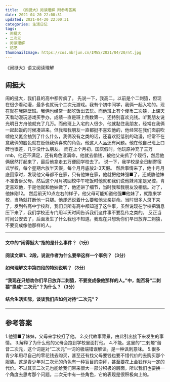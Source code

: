 ```yaml
---
title: 《闹挺大》阅读理解 附参考答案
date: 2021-04-20 22:00:31
updated: 2021-04-20 22:00:31
categories: 生活日记
tags:
- 闹挺大
- 二次元
- 阅读理解
- 贴吧
thumbnailImage: https://cos.mbrjun.cn/IMGS/2021/04/20/nt.jpg
---
```

《闹挺大》语文阅读理解
<!-- more -->
## 闹挺大

闹的挺大，我们县的高中都传疯了。
先说一下，我高二，以前是个二刺猿，但现在很少看动漫，最多也就玩个二次元游戏。我有个初中同学，我俩一起入宅的。现在就在我隔壁班。我俩也经常一起吃饭出去玩。而他班上有个傻币二次猿，上课天天看动漫玩游戏买手办，成绩一直是班上倒数第一，还特别喜欢充钱。听我朋友说光明日方舟他就充了几万。而他班上入宅的人很少，他就黏住我朋友，经常在我俩一起起饭的时候凑进来。但我和我朋友一直都挺不喜欢他的，他经常在我们面前吹嘘他又氪金抽到了什么什么，我俩没有之类的话，还喜欢贬低别的动漫，经常不在意我俩的脸色就在贬低我俩喜欢的角色，他这人人品还有问题。他在他自己班上口碑也很差，几乎没什么朋友。
而在上个月初，国庆假时，他玩原神充了三万rmb，他还不满足，还有角色没满命，他就去偷钱，被他父亲抓了个现行，然后他俩居然打起来了，最后他拿走五万便回学校去了。
说一下，我学校是全日制寄宿式学校，每个星期六放半天假，每个月月底放2-3天假。
然后事情来了，他十月月底回家时，发现他父母都不在家，只有他妹在家，他就把他妹强■了，还威胁他妹不准告诉父母。然后这个月月初回校中午吃饭时他就和我们说他妹肯定是兄控，肯定喜欢他，于是他就和他妹做了，他还讲了细节，当时我和我朋友没相信。对了，他妹刚12。
然后前天10点左右的样子，他父母可能知道他强■他妹了，就跑来学校，当场就打断他一只腿。他却还说着什么要和他父亲拼命。当时很多人录下来了，发到各高中学校群，我们县所有高中都知道了这件事，虽然说现在学校把消息压下来了，我们学校还专门用半天时间告诉我们这件事不要乱传之类的。
反正当时闹公安去了，后面发生了什么我也不知道。我现在只想劝你们早日放弃二刺猿，不要变成像他那样的人。

------------

#### 文中的“闹得挺大”指的是什么事件？（1分）

#### 阅读文章1、2段，说说作者为什么要举这样一个事例？（3分）

#### 如何理解文中第四段的特别说明？（3分）

#### “我现在只想劝你们早日放弃二刺猿，不要变成像他那样的人。”中，能否将“二刺猿”换成“二次元”？为什么？（3分）

#### 结合生活实际，谈谈我们应如何对待“二次元”？

---

## 参考答案

1.他强■了妹妹，父母来学校打了他。
2.交代故事背景，由此引出接下来发生的事情。
3.解释了为什么他的父母会跑到学校里面打他。
4.不能。这里的“二剌螈”谐音二次元，这个词是对“二次元”一词的极端错误解读。是一种讽刺意味。
5.很多青少年用尽自己的零花钱去购买，甚至还有找父母要钱也要不惜代价的去购买那个服装。这是青少年对二次元的角色有一种盲目的崇拜，甚至要花上金钱作为一定的代价。不过其实二次元也能给我们带来很大一部分积极的层面，所以我们也要换一个角度去思考那个问题。二次元中有一些角色，它的表现是很积极向上的。



